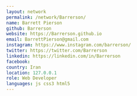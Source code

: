 ```yaml
---
layout: network
permalink: /network/Barrerson/
name: Barrett Pierson
github: Barrerson
website: https://Barrerson.github.io
email: BarrettPierson@gmail.com
instagram: https://www.instagram.com/barrerson/ 
twitter: https://twitter.com/Barrerson
linkedin: https://linkedin.com/in/Barrerson
facebook: 
country: Iran
location: 127.0.0.1
role: Web Developer
languages: js css3 html5 
---
```


